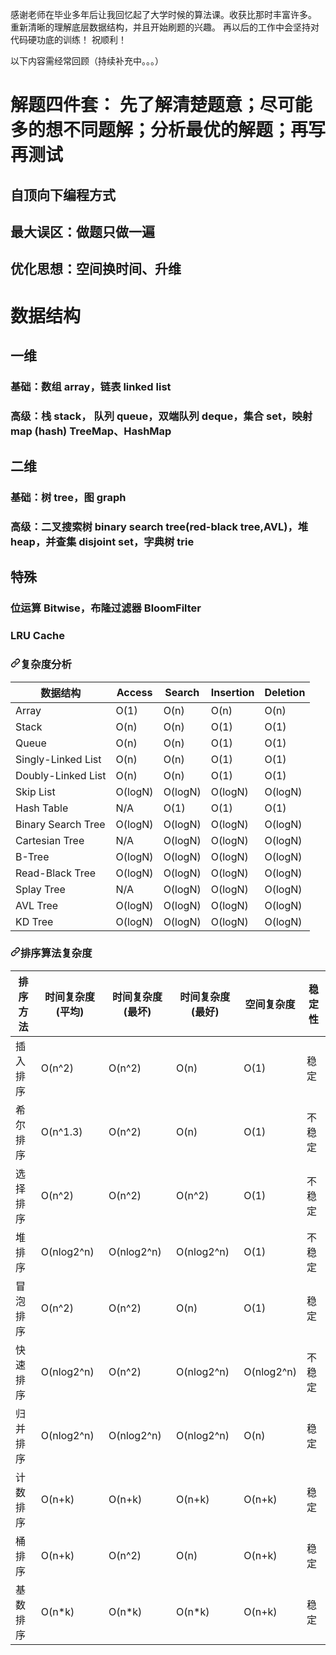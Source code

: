 感谢老师在毕业多年后让我回忆起了大学时候的算法课。收获比那时丰富许多。
重新清晰的理解底层数据结构，并且开始刷题的兴趣。
再以后的工作中会坚持对代码硬功底的训练！
祝顺利！

以下内容需经常回顾（持续补充中。。。）

# 解题四件套： 先了解清楚题意；尽可能多的想不同题解；分析最优的解题；再写再测试
## 自顶向下编程方式
## 最大误区：做题只做一遍
## 优化思想：空间换时间、升维


# 数据结构
## 一维
### 基础：数组 array，链表 linked list
### 高级：栈 stack， 队列 queue，双端队列 deque，集合 set，映射 map (hash) TreeMap、HashMap
## 二维
### 基础：树 tree，图 graph
### 高级：二叉搜索树 binary search tree(red-black tree,AVL)，堆 heap，并查集 disjoint set，字典树 trie
## 特殊
### 位运算 Bitwise，布隆过滤器 BloomFilter
### LRU Cache

<h3><a id="user-content-复杂度分析" class="anchor" aria-hidden="true" href="#复杂度分析"><svg class="octicon octicon-link" viewBox="0 0 16 16" version="1.1" width="16" height="16" aria-hidden="true"><path fill-rule="evenodd" d="M7.775 3.275a.75.75 0 001.06 1.06l1.25-1.25a2 2 0 112.83 2.83l-2.5 2.5a2 2 0 01-2.83 0 .75.75 0 00-1.06 1.06 3.5 3.5 0 004.95 0l2.5-2.5a3.5 3.5 0 00-4.95-4.95l-1.25 1.25zm-4.69 9.64a2 2 0 010-2.83l2.5-2.5a2 2 0 012.83 0 .75.75 0 001.06-1.06 3.5 3.5 0 00-4.95 0l-2.5 2.5a3.5 3.5 0 004.95 4.95l1.25-1.25a.75.75 0 00-1.06-1.06l-1.25 1.25a2 2 0 01-2.83 0z"></path></svg></a>复杂度分析</h3>
<table>
<thead>
<tr>
<th>数据结构</th>
<th>Access</th>
<th>Search</th>
<th>Insertion</th>
<th>Deletion</th>
</tr>
</thead>
<tbody>
<tr>
<td>Array</td>
<td>O(1)</td>
<td>O(n)</td>
<td>O(n)</td>
<td>O(n)</td>
</tr>
<tr>
<td>Stack</td>
<td>O(n)</td>
<td>O(n)</td>
<td>O(1)</td>
<td>O(1)</td>
</tr>
<tr>
<td>Queue</td>
<td>O(n)</td>
<td>O(n)</td>
<td>O(1)</td>
<td>O(1)</td>
</tr>
<tr>
<td>Singly-Linked List</td>
<td>O(n)</td>
<td>O(n)</td>
<td>O(1)</td>
<td>O(1)</td>
</tr>
<tr>
<td>Doubly-Linked List</td>
<td>O(n)</td>
<td>O(n)</td>
<td>O(1)</td>
<td>O(1)</td>
</tr>
<tr>
<td>Skip List</td>
<td>O(logN)</td>
<td>O(logN)</td>
<td>O(logN)</td>
<td>O(logN)</td>
</tr>
<tr>
<td>Hash Table</td>
<td>N/A</td>
<td>O(1)</td>
<td>O(1)</td>
<td>O(1)</td>
</tr>
<tr>
<td>Binary Search Tree</td>
<td>O(logN)</td>
<td>O(logN)</td>
<td>O(logN)</td>
<td>O(logN)</td>
</tr>
<tr>
<td>Cartesian Tree</td>
<td>N/A</td>
<td>O(logN)</td>
<td>O(logN)</td>
<td>O(logN)</td>
</tr>
<tr>
<td>B-Tree</td>
<td>O(logN)</td>
<td>O(logN)</td>
<td>O(logN)</td>
<td>O(logN)</td>
</tr>
<tr>
<td>Read-Black Tree</td>
<td>O(logN)</td>
<td>O(logN)</td>
<td>O(logN)</td>
<td>O(logN)</td>
</tr>
<tr>
<td>Splay Tree</td>
<td>N/A</td>
<td>O(logN)</td>
<td>O(logN)</td>
<td>O(logN)</td>
</tr>
<tr>
<td>AVL Tree</td>
<td>O(logN)</td>
<td>O(logN)</td>
<td>O(logN)</td>
<td>O(logN)</td>
</tr>
<tr>
<td>KD Tree</td>
<td>O(logN)</td>
<td>O(logN)</td>
<td>O(logN)</td>
<td>O(logN)</td>
</tr>
</tbody>
</table>
<h3><a id="user-content-排序算法复杂度" class="anchor" aria-hidden="true" href="#排序算法复杂度"><svg class="octicon octicon-link" viewBox="0 0 16 16" version="1.1" width="16" height="16" aria-hidden="true"><path fill-rule="evenodd" d="M7.775 3.275a.75.75 0 001.06 1.06l1.25-1.25a2 2 0 112.83 2.83l-2.5 2.5a2 2 0 01-2.83 0 .75.75 0 00-1.06 1.06 3.5 3.5 0 004.95 0l2.5-2.5a3.5 3.5 0 00-4.95-4.95l-1.25 1.25zm-4.69 9.64a2 2 0 010-2.83l2.5-2.5a2 2 0 012.83 0 .75.75 0 001.06-1.06 3.5 3.5 0 00-4.95 0l-2.5 2.5a3.5 3.5 0 004.95 4.95l1.25-1.25a.75.75 0 00-1.06-1.06l-1.25 1.25a2 2 0 01-2.83 0z"></path></svg></a>排序算法复杂度</h3>
<table>
<thead>
<tr>
<th>排序方法</th>
<th>时间复杂度(平均)</th>
<th>时间复杂度(最坏)</th>
<th>时间复杂度(最好)</th>
<th>空间复杂度</th>
<th>稳定性</th>
</tr>
</thead>
<tbody>
<tr>
<td>插入排序</td>
<td>O(n^2)</td>
<td>O(n^2)</td>
<td>O(n)</td>
<td>O(1)</td>
<td>稳定</td>
</tr>
<tr>
<td>希尔排序</td>
<td>O(n^1.3)</td>
<td>O(n^2)</td>
<td>O(n)</td>
<td>O(1)</td>
<td>不稳定</td>
</tr>
<tr>
<td>选择排序</td>
<td>O(n^2)</td>
<td>O(n^2)</td>
<td>O(n^2)</td>
<td>O(1)</td>
<td>不稳定</td>
</tr>
<tr>
<td>堆排序</td>
<td>O(nlog2^n)</td>
<td>O(nlog2^n)</td>
<td>O(nlog2^n)</td>
<td>O(1)</td>
<td>不稳定</td>
</tr>
<tr>
<td>冒泡排序</td>
<td>O(n^2)</td>
<td>O(n^2)</td>
<td>O(n)</td>
<td>O(1)</td>
<td>稳定</td>
</tr>
<tr>
<td>快速排序</td>
<td>O(nlog2^n)</td>
<td>O(n^2)</td>
<td>O(nlog2^n)</td>
<td>O(nlog2^n)</td>
<td>不稳定</td>
</tr>
<tr>
<td>归并排序</td>
<td>O(nlog2^n)</td>
<td>O(nlog2^n)</td>
<td>O(nlog2^n)</td>
<td>O(n)</td>
<td>稳定</td>
</tr>
<tr>
<td>计数排序</td>
<td>O(n+k)</td>
<td>O(n+k)</td>
<td>O(n+k)</td>
<td>O(n+k)</td>
<td>稳定</td>
</tr>
<tr>
<td>桶排序</td>
<td>O(n+k)</td>
<td>O(n^2)</td>
<td>O(n)</td>
<td>O(n+k)</td>
<td>稳定</td>
</tr>
<tr>
<td>基数排序</td>
<td>O(n*k)</td>
<td>O(n*k)</td>
<td>O(n*k)</td>
<td>O(n+k)</td>
<td>稳定</td>
</tr>
</tbody>
</table>